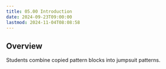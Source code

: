 ```yaml
---
title: 05.00 Introduction
date: 2024-09-23T09:00:00
lastmod: 2024-11-04T08:08:58
---
```


## Overview

Students combine copied pattern blocks into jumpsuit patterns.
